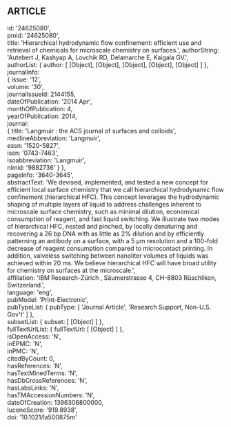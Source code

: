 ARTICLE
-----------

id: '24625080',                                                                                                                                                                                                                      
pmid: '24625080',                                                                                                                                                                                                                    
title: 'Hierarchical hydrodynamic flow confinement: efficient use and retrieval of chemicals for microscale chemistry on surfaces.',
authorString: 'Autebert J, Kashyap A, Lovchik RD, Delamarche E, Kaigala GV.',                                                                                                                                                        
authorList: { author: [ [Object], [Object], [Object], [Object], [Object] ] },                                                                                                                                                        
journalInfo:                                                                                                                                                                                                                         
   { issue: '12',                                                                                                                                                                                                                      
     volume: '30',                                                                                                                                                                                                                     
     journalIssueId: 2144155,                                                                                                                                                                                                          
     dateOfPublication: '2014 Apr',                                                                                                                                                                                                    
     monthOfPublication: 4,                                                                                                                                                                                                            
     yearOfPublication: 2014,                                                                                                                                                                                                          
     journal:                                                                                                                                                                                                                          
      { title: 'Langmuir : the ACS journal of surfaces and colloids',                                                                                                                                                                  
        medlineAbbreviation: 'Langmuir',                                                                                                                                                                                               
        essn: '1520-5827',                                                                                                                                                                                                             
        issn: '0743-7463',                                                                                                                                                                                                             
        isoabbreviation: 'Langmuir',                                                                                                                                                                                                   
        nlmid: '9882736' } 
    },                                                                                                                                                                                                          
  pageInfo: '3640-3645',                                                                                                                                                                                                               
  abstractText: 'We devised, implemented, and tested a new concept for efficient local surface chemistry that we call hierarchical hydrodynamic flow confinement (hierarchical HFC). This concept leverages the hydrodynamic shaping of multiple layers of liquid to address challenges inherent to microscale surface chemistry, such as minimal dilution, economical consumption of reagent, and fast liquid switching. We illustrate two modes of hierarchical HFC, nested and pinched, by locally denaturing and recovering a 26 bp DNA with as little as 2% dilution and by efficiently patterning an antibody on a surface, with a 5 μm resolution and a 100-fold decrease of reagent consumption compared to microcontact printing. In addition, valveless switching between nanoliter volumes of liquids was achieved within 20 ms. We believe hierarchical HFC will have broad utility for chemistry on surfaces at the microscale.',             
  affiliation: 'IBM Research-Zürich , Säumerstrasse 4, CH-8803 Rüschlikon, Switzerland.',                                                                                                                                           
  language: 'eng',                                                                                                                                                                                                                     
  pubModel: 'Print-Electronic',                                                                                                                                                                                                        
  pubTypeList: { pubType: [ 'Journal Article', 'Research Support, Non-U.S. Gov\'t' ] },                                                                                                                                                
  subsetList: { subset: [ [Object] ] },                                                                                                                                                                                                
  fullTextUrlList: { fullTextUrl: [ [Object] ] },                                                                                                                                                                                      
  isOpenAccess: 'N',                                                                                                                                                                                                                   
  inEPMC: 'N',                                                                                                                                                                                                                         
  inPMC: 'N',                                                                                                                                                                                                                          
  citedByCount: 0,                                                                                                                                                                                                                     
  hasReferences: 'N',                                                                                                                                                                                                                  
  hasTextMinedTerms: 'N',                                                                                                                                                                                                              
  hasDbCrossReferences: 'N',                                                                                                                                                                                                           
  hasLabsLinks: 'N',                                                                                                                                                                                                                   
  hasTMAccessionNumbers: 'N',                                                                                                                                                                                                          
  dateOfCreation: 1396306800000,                                                                                                                                                                                                       
  luceneScore: '919.8938',                                                                                                                                                                                                             
  doi: '10.1021/la500875m'